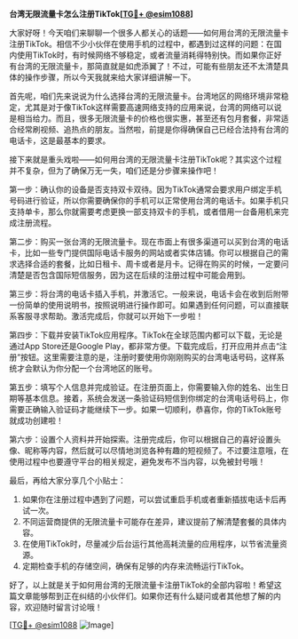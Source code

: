 **台湾无限流量卡怎么注册TikTok[[TG💪+ @esim1088](https://t.me/s/esim1088)]**

大家好呀！今天咱们来聊聊一个很多人都关心的话题——如何用台湾的无限流量卡注册TikTok。相信不少小伙伴在使用手机的过程中，都遇到过这样的问题：在国内使用TikTok时，有时候网络不够稳定，或者流量消耗得特别快。而如果你正好有台湾的无限流量卡，那简直就是如虎添翼了！不过，可能有些朋友还不太清楚具体的操作步骤，所以今天我就来给大家详细讲解一下。

首先呢，咱们先来说说为什么选择台湾的无限流量卡。台湾地区的网络环境非常稳定，尤其是对于像TikTok这样需要高速网络支持的应用来说，台湾的网络可以说是相当给力。而且，很多无限流量卡的价格也很实惠，甚至还有包月套餐，非常适合经常刷视频、追热点的朋友。当然啦，前提是你得确保自己已经合法持有台湾的电话卡，这是最基本的要求。

接下来就是重头戏啦——如何用台湾的无限流量卡注册TikTok呢？其实这个过程并不复杂，但为了确保万无一失，咱们还是分步骤来操作吧！

第一步：确认你的设备是否支持双卡双待。因为TikTok通常会要求用户绑定手机号码进行验证，所以你需要确保你的手机可以正常使用台湾的电话卡。如果手机只支持单卡，那么你就需要考虑更换一部支持双卡的手机，或者借用一台备用机来完成注册流程。

第二步：购买一张台湾的无限流量卡。现在市面上有很多渠道可以买到台湾的电话卡，比如一些专门提供国际电话卡服务的网站或者实体店铺。你可以根据自己的需求选择合适的套餐，比如日租卡、周卡或者是月卡。记得在购买的时候，一定要问清楚是否包含国际短信服务，因为这在后续的注册过程中可能会用到。

第三步：将台湾的电话卡插入手机，并激活它。一般来说，电话卡会在收到后附带一份简单的使用说明书，按照说明进行操作即可。如果遇到任何问题，可以直接联系客服寻求帮助。激活完成后，你就可以开始下一步啦！

第四步：下载并安装TikTok应用程序。TikTok在全球范围内都可以下载，无论是通过App Store还是Google Play，都非常方便。下载完成后，打开应用并点击“注册”按钮。这里需要注意的是，注册时要使用你刚刚购买的台湾电话号码，这样系统才会默认为你分配一个台湾地区的账号。

第五步：填写个人信息并完成验证。在注册页面上，你需要输入你的姓名、出生日期等基本信息。接着，系统会发送一条验证码短信到你绑定的台湾电话号码上，你需要正确输入验证码才能继续下一步。如果一切顺利，恭喜你，你的TikTok账号就成功创建啦！

第六步：设置个人资料并开始探索。注册完成后，你可以根据自己的喜好设置头像、昵称等内容，然后就可以尽情地浏览各种有趣的短视频了。不过要注意哦，在使用过程中也要遵守平台的相关规定，避免发布不当内容，以免被封号哦！

最后，再给大家分享几个小贴士：
1. 如果你在注册过程中遇到了问题，可以尝试重启手机或者重新插拔电话卡后再试一次。
2. 不同运营商提供的无限流量卡可能存在差异，建议提前了解清楚套餐的具体内容。
3. 在使用TikTok时，尽量减少后台运行其他高耗流量的应用程序，以节省流量资源。
4. 定期检查手机的存储空间，确保有足够的内存来流畅运行TikTok。

好了，以上就是关于如何用台湾的无限流量卡注册TikTok的全部内容啦！希望这篇文章能够帮到正在纠结的小伙伴们。如果你还有什么疑问或者其他想了解的内容，欢迎随时留言讨论哦！

[[TG💪+ @esim1088](https://t.me/s/esim1088) ![Image](https://i.postimg.cc/4NQfJmqS/Snipaste-2025-05-13-00-14-12.png)]